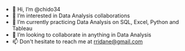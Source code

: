 - 👋 Hi, I’m @chido34
- 👀 I’m interested in Data Analysis collaborations
- 🌱 I’m currently practicing Data Analysis on SQL, Excel, Python and Tableau
- 💞️ I’m looking to collaborate in anything in Data Analysis
- 📫 Don't hesitate to reach me at rridane@gmail.com
